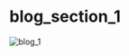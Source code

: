 # blog_section_1

![blog_1](https://user-images.githubusercontent.com/30311763/104121562-40450700-5365-11eb-8a8d-db75ef8529f2.jpg)
